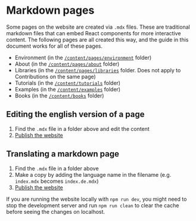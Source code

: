 # Markdown pages

Some pages on the website are created via `.mdx` files. These are traditional markdown files that can embed React components for more interactive content. The following pages are all created this way, and the guide in this document works for all of these pages.

- Environment (in the [`/content/pages/environment`](/content/pages/environment) folder)
- About (in the [`/content/pages/about`](/content/pages/about) folder)
- Libraries (in the [`/content/pages/libraries`](/content/pages/libraries) folder. Does not apply to Contributions on the same page)
- Tutorials (in the [`/content/tutorials`](/content/tutorials) folder)
- Examples (in the [`/content/examples`](/content/examples) folder)
- Books (in the [`/content/books`](/content/books) folder)

## Editing the english version of a page

1. Find the `.mdx` file in a folder above and edit the content
2. [Publish the website](/docs/publish.md)

## Translating a markdown page

1. Find the `.mdx` file in a folder above
2. Make a copy by adding the language name in the filename (e.g. `index.mdx` becomes `index.de.mdx`)
3. [Publish the website](/docs/publish.md)

If you are running the website locally with `npm run dev`, you might need to stop the development server and run `npm run clean` to clear the cache before seeing the changes on localhost.
